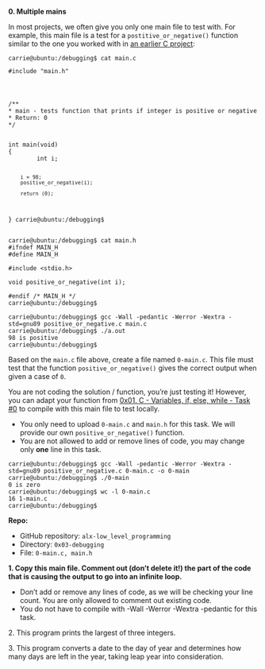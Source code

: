 <p><b>0. Multiple mains</b></p>
<p>In most projects, we often give you only one main file to test with. For example, this main file is a test for a <code>postitive_or_negative()</code> function similar to the one you worked with in <a href="https://github.com/yitbehisbro/alx-low_level_programming/blob/master/0x01-variables_if_else_while/0-positive_or_negative.c" title="an earlier C project" target="_blank">an earlier C project</a>:</p>
<pre><code>carrie@ubuntu:/debugging$ cat main.c
<p>#include "main.h"</p>

<p>/**
* main - tests function that prints if integer is positive or negative
* Return: 0
*/</p>
int main(void)
{
        int i;

        i = 98;
        positive_or_negative(i);

        return (0);
}
carrie@ubuntu:/debugging$
</code></pre>
<pre><code>carrie@ubuntu:/debugging$ cat main.h
#ifndef MAIN_H
#define MAIN_H

#include &lt;stdio.h&gt;

void positive_or_negative(int i);

#endif /* MAIN_H */
carrie@ubuntu:/debugging$ 
</code></pre>
<pre><code>carrie@ubuntu:/debugging$ gcc -Wall -pedantic -Werror -Wextra -std=gnu89 positive_or_negative.c main.c
carrie@ubuntu:/debugging$ ./a.out
98 is positive
carrie@ubuntu:/debugging$
</code></pre>
<p>Based on the <code>main.c</code> file above, create a file named <code>0-main.c</code>. This file must test that the function <code>positive_or_negative()</code> gives the correct output when given a case of <code>0</code>.</p>
<p>You are not coding the solution / function, you’re just testing it! However, you can adapt your function from <a href="https://github.com/yitbehisbro/alx-low_level_programming/blob/master/0x01-variables_if_else_while/0-positive_or_negative.c" title="0x01. C - Variables, if, else, while - Task #0" target="_blank">0x01. C - Variables, if, else, while - Task #0</a> to compile with this main file to test locally.</p>
<ul>
<li>You only need to upload <code>0-main.c</code> and <code>main.h</code> for this task. We will provide our own <code>positive_or_negative()</code> function.</li>
<li>You are not allowed to add or remove lines of code, you may change only <strong>one</strong> line in this task.</li>
</ul>
<pre><code>carrie@ubuntu:/debugging$ gcc -Wall -pedantic -Werror -Wextra -std=gnu89 positive_or_negative.c 0-main.c -o 0-main
carrie@ubuntu:/debugging$ ./0-main
0 is zero
carrie@ubuntu:/debugging$ wc -l 0-main.c
16 1-main.c
carrie@ubuntu:/debugging$ 
</code></pre>
<p><strong>Repo:</strong></p>
        <ul>
          <li>GitHub repository: <code>alx-low_level_programming</code></li>
            <li>Directory: <code>0x03-debugging</code></li>
            <li>File: <code>0-main.c, main.h</code></li>
        </ul>
<p><b>1. Copy this main file. Comment out (don’t delete it!) the part of the code that is causing the output to go into an infinite loop.</b></p>
<ul>
<li>Don’t add or remove any lines of code, as we will be checking your line count. You are only allowed to comment out existing code.</li>
<li>You do not have to compile with -Wall -Werror -Wextra -pedantic for this task.</li>
</ul>
<p>2. This program prints the largest of three integers.</p>
<p>3. This program converts a date to the day of year and determines how many days are left in the year, taking leap year into consideration.</p>
